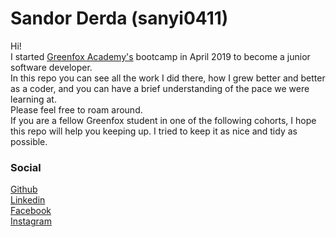 # Sandor Derda (sanyi0411)
Hi! <br />
I started [Greenfox Academy's](https://www.greenfoxacademy.com/) bootcamp in April 2019 to become a junior software developer.<br />
In this repo you can see all the work I did there, how I grew better and better as a coder, and you can have a brief understanding of the pace we were learning at.<br />
Please feel free to roam around.<br />
If you are a fellow Greenfox student in one of the following cohorts, I hope this repo will help you keeping up. I tried to keep it as nice and tidy as possible.

### Social
[Github](https://github.com/sanyi0411)<br />
[Linkedin](www.linkedin.com/in/sandor-derda-sanyi0411)<br />
[Facebook](https://www.facebook.com/sandor.derda)<br />
[Instagram](https://www.instagram.com/sanyi_derda/)<br />
